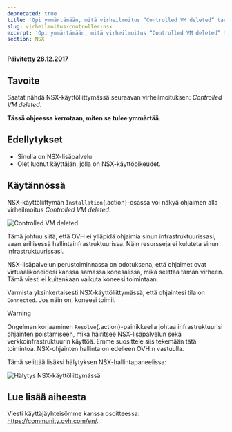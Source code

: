 ```yaml
---
deprecated: true
title: 'Opi ymmärtämään, mitä virheilmoitus “Controlled VM deleted” tarkoittaa'
slug: virheilmoitus-controller-nsx
excerpt: 'Opi ymmärtämään, mitä virheilmoitus “Controlled VM deleted” tarkoittaa'
section: NSX
---
```


**Päivitetty 28.12.2017**

## Tavoite

Saatat nähdä NSX-käyttöliittymässä seuraavan virheilmoituksen: *Controlled VM deleted*.

**Tässä ohjeessa kerrotaan, miten se tulee ymmärtää**.


## Edellytykset

- Sinulla on NSX-lisäpalvelu.
- Olet luonut käyttäjän, jolla on NSX-käyttöoikeudet.


## Käytännössä

NSX-käyttöliittymän `Installation`{.action}-osassa voi näkyä ohjaimen alla virheilmoitus *Controlled VM deleted*:

![Controlled VM deleted](images/controllervmdeleted.JPG)


Tämä johtuu siitä, että OVH ei ylläpidä ohjaimia sinun infrastruktuurissasi, vaan erillisessä hallintainfrastruktuurissa. Näin resursseja ei kuluteta sinun infrastruktuurissasi.

NSX-lisäpalvelun perustoiminnassa on odotuksena, että ohjaimet ovat virtuaalikoneidesi kanssa samassa konesalissa, mikä selittää tämän virheen. Tämä viesti ei kuitenkaan vaikuta koneesi toimintaan.

Varmista yksinkertaisesti NSX-käyttöliittymässä, että ohjaintesi tila on `Connected`. Jos näin on, koneesi toimii.


> [!warning]
>
> Ongelman korjaaminen `Resolve`{.action}-painikkeella johtaa infrastruktuurisi ohjainten poistamiseen, mikä häiritsee NSX-lisäpalvelun sekä verkkoinfrastruktuurin käyttöä. Emme suosittele siis tekemään tätä toimintoa. NSX-ohjainten hallinta on edelleen OVH:n vastuulla.
> 

Tämä selittää lisäksi hälytyksen NSX-hallintapaneelissa:

![Hälytys NSX-käyttöliittymässä](images/controllervmdeleted2.JPG)


## Lue lisää aiheesta

Viesti käyttäjäyhteisömme kanssa osoitteessa: <https://community.ovh.com/en/>.